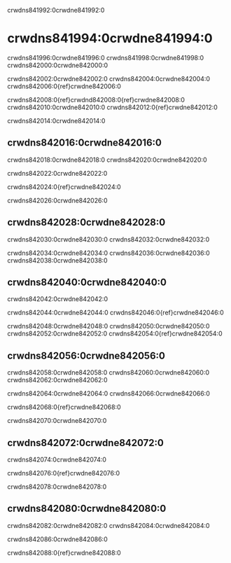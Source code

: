 crwdns841992:0crwdne841992:0
# crwdns841994:0crwdne841994:0
crwdns841996:0crwdne841996:0 crwdns841998:0crwdne841998:0 crwdns842000:0crwdne842000:0

crwdns842002:0crwdne842002:0 crwdns842004:0crwdne842004:0 crwdns842006:0{ref}crwdne842006:0

crwdns842008:0{ref}crwdnd842008:0{ref}crwdne842008:0 crwdns842010:0crwdne842010:0 crwdns842012:0{ref}crwdne842012:0

crwdns842014:0crwdne842014:0
## crwdns842016:0crwdne842016:0

crwdns842018:0crwdne842018:0 crwdns842020:0crwdne842020:0

crwdns842022:0crwdne842022:0

crwdns842024:0{ref}crwdne842024:0

crwdns842026:0crwdne842026:0
## crwdns842028:0crwdne842028:0

crwdns842030:0crwdne842030:0 crwdns842032:0crwdne842032:0

crwdns842034:0crwdne842034:0 crwdns842036:0crwdne842036:0 crwdns842038:0crwdne842038:0

## crwdns842040:0crwdne842040:0

crwdns842042:0crwdne842042:0

crwdns842044:0crwdne842044:0 crwdns842046:0{ref}crwdne842046:0

crwdns842048:0crwdne842048:0 crwdns842050:0crwdne842050:0 crwdns842052:0crwdne842052:0 crwdns842054:0{ref}crwdne842054:0

## crwdns842056:0crwdne842056:0

crwdns842058:0crwdne842058:0 crwdns842060:0crwdne842060:0 crwdns842062:0crwdne842062:0

crwdns842064:0crwdne842064:0 crwdns842066:0crwdne842066:0

crwdns842068:0{ref}crwdne842068:0

crwdns842070:0crwdne842070:0
## crwdns842072:0crwdne842072:0

crwdns842074:0crwdne842074:0

crwdns842076:0{ref}crwdne842076:0

crwdns842078:0crwdne842078:0
## crwdns842080:0crwdne842080:0

crwdns842082:0crwdne842082:0 crwdns842084:0crwdne842084:0

crwdns842086:0crwdne842086:0

crwdns842088:0{ref}crwdne842088:0
